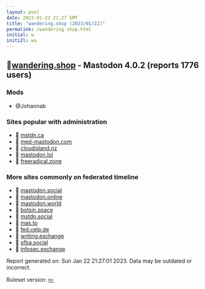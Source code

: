 ```yaml
---
layout: post
date: 2023-01-22 21:27 GMT
title: "wandering.shop (2023/01/22)"
permalink: /wandering-shop.html
initial: w
initi2l: wa
---
```


## 🐘[wandering.shop](https://wandering.shop) - Mastodon 4.0.2 (reports 1776 users)

### Mods
 * @Johannab

### Sites popular with administration

* 🐘 [mstdn.ca](/mstdn-ca.html)
* 🐘 [med-mastodon.com](/med-mastodon-com.html)
* 🐘 [cloudisland.nz](/cloudisland-nz.html)
* 🐘 [mastodon.lol](/mastodon-lol.html)
* 🐘 [freeradical.zone](/freeradical-zone.html)

### More sites commonly on federated timeline

* 🐘 [mastodon.social](/mastodon-social.html)
* 🐘 [mastodon.online](/mastodon-online.html)
* 🐘 [mastodon.world](/mastodon-world.html)
* 🐘 [botsin.space](/botsin-space.html)
* 🐘 [mstdn.social](/mstdn-social.html)
* 🐘 [mas.to](/mas-to.html)
* 🐘 [fed.celp.de](/fed-celp-de.html)
* 🐘 [writing.exchange](/writing-exchange.html)
* 🐘 [sfba.social](/sfba-social.html)
* 🐘 [infosec.exchange](/infosec-exchange.html)

Report generated on: Sun Jan 22 21:27:01 2023. Data may be outdated or incorrect.

Ruleset version: [✏️](/version-pencil)
